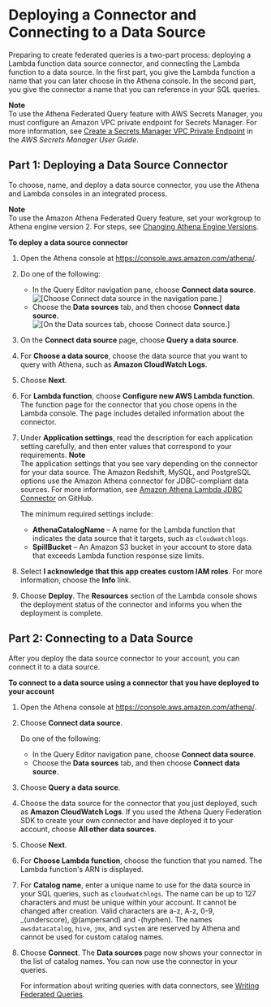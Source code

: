 # Deploying a Connector and Connecting to a Data Source<a name="connect-to-a-data-source-lambda"></a>

Preparing to create federated queries is a two\-part process: deploying a Lambda function data source connector, and connecting the Lambda function to a data source\. In the first part, you give the Lambda function a name that you can later choose in the Athena console\. In the second part, you give the connector a name that you can reference in your SQL queries\.

**Note**  
To use the Athena Federated Query feature with AWS Secrets Manager, you must configure an Amazon VPC private endpoint for Secrets Manager\. For more information, see [Create a Secrets Manager VPC Private Endpoint](https://docs.aws.amazon.com/secretsmanager/latest/userguide/vpc-endpoint-overview.html#vpc-endpoint-create) in the *AWS Secrets Manager User Guide*\.

## Part 1: Deploying a Data Source Connector<a name="connect-to-a-data-source-lambda-deploying"></a>

To choose, name, and deploy a data source connector, you use the Athena and Lambda consoles in an integrated process\.

**Note**  
 To use the Amazon Athena Federated Query feature, set your workgroup to Athena engine version 2\. For steps, see [Changing Athena Engine Versions](engine-versions-changing.md)\. 

**To deploy a data source connector**

1. Open the Athena console at [https://console\.aws\.amazon\.com/athena/](https://console.aws.amazon.com/athena/home)\.

1. Do one of the following:
   + In the Query Editor navigation pane, choose **Connect data source**\.  
![\[Choose Connect data source in the navigation pane.\]](http://docs.aws.amazon.com/athena/latest/ug/images/connect-to-a-data-source-nav-pane.png)
   + Choose the **Data sources** tab, and then choose **Connect data source**\.  
![\[On the Data sources tab, choose Connect data source.\]](http://docs.aws.amazon.com/athena/latest/ug/images/connect-to-a-data-source-data-sources-tab.png)

1. On the **Connect data source** page, choose **Query a data source**\.

1. For **Choose a data source**, choose the data source that you want to query with Athena, such as **Amazon CloudWatch Logs**\.

1. Choose **Next**\.

1. For **Lambda function**, choose **Configure new AWS Lambda function**\. The function page for the connector that you chose opens in the Lambda console\. The page includes detailed information about the connector\.

1. Under **Application settings**, read the description for each application setting carefully, and then enter values that correspond to your requirements\.
**Note**  
The application settings that you see vary depending on the connector for your data source\. The Amazon Redshift, MySQL, and PostgreSQL options use the Amazon Athena connector for JDBC\-compliant data sources\. For more information, see [Amazon Athena Lambda JDBC Connector](https://github.com/awslabs/aws-athena-query-federation/tree/master/athena-jdbc) on GitHub\.

    The minimum required settings include:
   + **AthenaCatalogName** – A name for the Lambda function that indicates the data source that it targets, such as `cloudwatchlogs`\.
   + **SpillBucket** – An Amazon S3 bucket in your account to store data that exceeds Lambda function response size limits\.

1. Select **I acknowledge that this app creates custom IAM roles**\. For more information, choose the **Info** link\.

1. Choose **Deploy**\. The **Resources** section of the Lambda console shows the deployment status of the connector and informs you when the deployment is complete\.

## Part 2: Connecting to a Data Source<a name="connect-to-a-data-source-lambda-connecting"></a>

After you deploy the data source connector to your account, you can connect it to a data source\.

**To connect to a data source using a connector that you have deployed to your account**

1. Open the Athena console at [https://console\.aws\.amazon\.com/athena/](https://console.aws.amazon.com/athena/home)\.

1. Choose **Connect data source**\.

   Do one of the following:
   + In the Query Editor navigation pane, choose **Connect data source**\.
   + Choose the **Data sources** tab, and then choose **Connect data source**\.

1. Choose **Query a data source**\.

1. Choose the data source for the connector that you just deployed, such as **Amazon CloudWatch Logs**\. If you used the Athena Query Federation SDK to create your own connector and have deployed it to your account, choose **All other data sources**\.

1. Choose **Next**\.

1. For **Choose Lambda function**, choose the function that you named\. The Lambda function's ARN is displayed\.

1. For **Catalog name**, enter a unique name to use for the data source in your SQL queries, such as `cloudwatchlogs`\. The name can be up to 127 characters and must be unique within your account\. It cannot be changed after creation\. Valid characters are a\-z, A\-z, 0\-9, \_\(underscore\), @\(ampersand\) and \-\(hyphen\)\. The names `awsdatacatalog`, `hive`, `jmx`, and `system` are reserved by Athena and cannot be used for custom catalog names\. 

1. Choose **Connect**\. The **Data sources** page now shows your connector in the list of catalog names\. You can now use the connector in your queries\. 

   For information about writing queries with data connectors, see [Writing Federated Queries](writing-federated-queries.md)\.